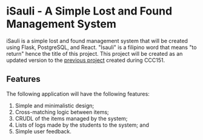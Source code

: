 # iSauli - A Simple Lost and Found Management System
iSauli is a simple lost and found management system that will be created using Flask, PostgreSQL, and React. "Isauli" is a filipino word that means "to return" hence the title of this project.
This project will be created as an updated version to the [previous project](https://github.com/brexer/lost-and-found-system.git) created during CCC151.

## Features
The following application will have the following features:
1. Simple and minimalistic design;
2. Cross-matching logic between items;
3. CRUDL of the items managed by the system;
4. Lists of logs made by the students to the system; and
5. Simple user feedback.
